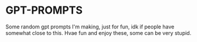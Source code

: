 # GPT-PROMPTS
Some random gpt prompts I'm making, just for fun, idk if people have somewhat close to this. Hvae fun and enjoy these, some can be very stupid.
